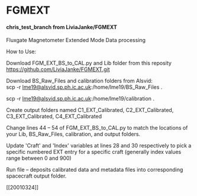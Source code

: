 # FGMEXT

#### chris_test_branch from LiviaJanke/FGMEXT 

Fluxgate Magnetometer Extended Mode Data processing

How to Use:

Download FGM_EXT_BS_to_CAL.py and Lib folder from this reposity https://github.com/LiviaJanke/FGMEXT.git  

 

Download BS_Raw_Files  and calibration folders from Alsvid:  
scp -r  lme19@alsvid.sp.ph.ic.ac.uk:/home/lme19/BS_Raw_Files .
 
scp -r  lme19@alsvid.sp.ph.ic.ac.uk:/home/lme19/calibration .
 

Create output folders named C1_EXT_Calibrated, C2_EXT_Calibrated, C3_EXT_Calibrated, C4_EXT_Calibrated 

 

Change lines 44 – 54 of FGM_EXT_BS_to_CAL.py to match the locations of your Lib, BS_Raw_Files, calibration, and output folders. 

 

 

Update 'Craft' and 'Index' variables at lines 28 and 30 respectively to pick a specific numbered EXT entry for a specific craft (generally index values range between 0 and 900) 

 

Run file – deposits calibrated data and metadata files into corresponding spacecraft output folder. 

 
[[20010324]]
